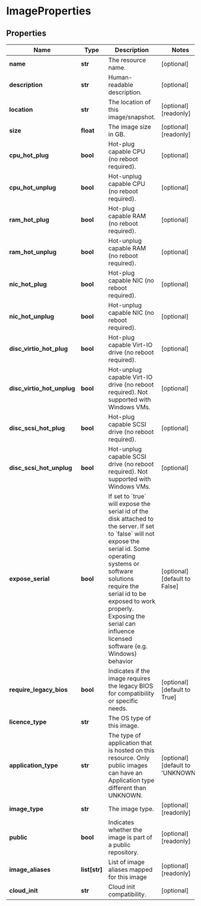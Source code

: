 # ImageProperties

## Properties
| Name | Type | Description | Notes |
| ------------ | ------------- | ------------- | ------------- |
| **name** | **str** | The resource name. | [optional]  |
| **description** | **str** | Human-readable description. | [optional]  |
| **location** | **str** | The location of this image/snapshot. | [optional] [readonly]  |
| **size** | **float** | The image size in GB. | [optional] [readonly]  |
| **cpu_hot_plug** | **bool** | Hot-plug capable CPU (no reboot required). | [optional]  |
| **cpu_hot_unplug** | **bool** | Hot-unplug capable CPU (no reboot required). | [optional]  |
| **ram_hot_plug** | **bool** | Hot-plug capable RAM (no reboot required). | [optional]  |
| **ram_hot_unplug** | **bool** | Hot-unplug capable RAM (no reboot required). | [optional]  |
| **nic_hot_plug** | **bool** | Hot-plug capable NIC (no reboot required). | [optional]  |
| **nic_hot_unplug** | **bool** | Hot-unplug capable NIC (no reboot required). | [optional]  |
| **disc_virtio_hot_plug** | **bool** | Hot-plug capable Virt-IO drive (no reboot required). | [optional]  |
| **disc_virtio_hot_unplug** | **bool** | Hot-unplug capable Virt-IO drive (no reboot required). Not supported with Windows VMs. | [optional]  |
| **disc_scsi_hot_plug** | **bool** | Hot-plug capable SCSI drive (no reboot required). | [optional]  |
| **disc_scsi_hot_unplug** | **bool** | Hot-unplug capable SCSI drive (no reboot required). Not supported with Windows VMs. | [optional]  |
| **expose_serial** | **bool** | If set to &#x60;true&#x60; will expose the serial id of the disk attached to the server. If set to &#x60;false&#x60; will not expose the serial id. Some operating systems or software solutions require the serial id to be exposed to work properly. Exposing the serial  can influence licensed software (e.g. Windows) behavior | [optional] [default to False] |
| **require_legacy_bios** | **bool** | Indicates if the image requires the legacy BIOS for compatibility or specific needs. | [optional] [default to True] |
| **licence_type** | **str** | The OS type of this image. |  |
| **application_type** | **str** | The type of application that is hosted on this resource.  Only public images can have an Application type different than UNKNOWN. | [optional] [default to 'UNKNOWN'] |
| **image_type** | **str** | The image type. | [optional] [readonly]  |
| **public** | **bool** | Indicates whether the image is part of a public repository. | [optional] [readonly]  |
| **image_aliases** | **list[str]** | List of image aliases mapped for this image | [optional] [readonly]  |
| **cloud_init** | **str** | Cloud init compatibility. | [optional]  |


